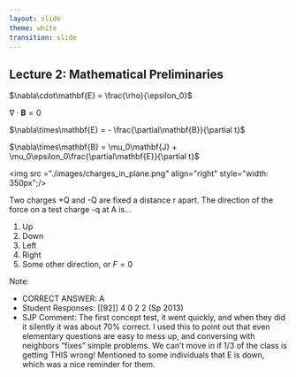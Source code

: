 ```yaml
---
layout: slide
theme: white
transition: slide
---
```


<section data-markdown>

## Lecture 2: Mathematical Preliminaries

$\nabla\cdot\mathbf{E} = \frac{\rho}{\epsilon_0}$

$\nabla\cdot\mathbf{B} = 0$

$\nabla\times\mathbf{E} = - \frac{\partial\mathbf{B}}{\partial t}$


$\nabla\times\mathbf{B} = \mu_0\mathbf{J} + \mu_0\epsilon_0\frac{\partial\mathbf{E}}{\partial t}$


</section>

<section data-markdown>

<img src ="./images/charges_in_plane.png" align="right" style="width: 350px";/>

Two charges +Q and -Q are fixed a distance r apart.  The direction of the force on a test charge -q at  A is...

1. Up
2. Down
3. Left
4. Right
5. Some other direction, or $F = 0$


Note:
* CORRECT ANSWER:  A
* Student Responses: [[92]] 4 0 2 2 (Sp 2013)
* SJP Comment: The first concept test, it went quickly, and when they did it silently it was about 70% correct. I used this to point out that even elementary questions are easy to mess up, and conversing with neighbors “fixes” simple problems. We can’t move in if 1/3 of the class is getting THIS wrong! Mentioned to some individuals that E is down, which was a nice reminder for them.


</section>
